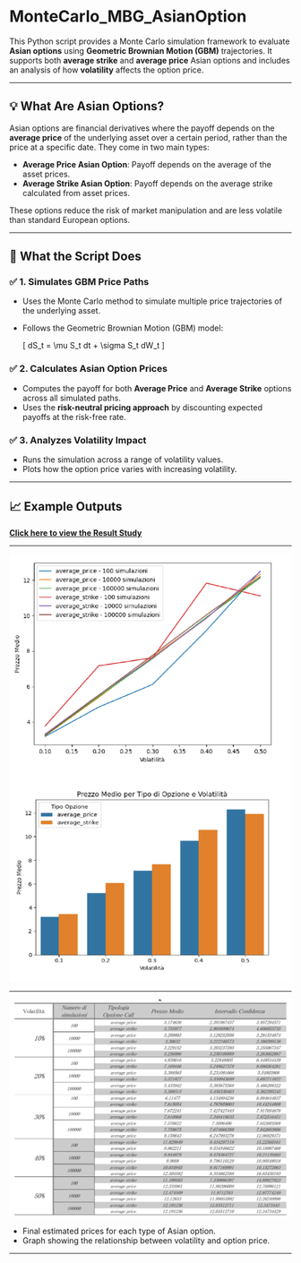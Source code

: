 # MonteCarlo_MBG_AsianOption

This Python script provides a Monte Carlo simulation framework to evaluate **Asian options** using **Geometric Brownian Motion (GBM)** trajectories. It supports both **average strike** and **average price** Asian options and includes an analysis of how **volatility** affects the option price.

---

## 💡 What Are Asian Options?

Asian options are financial derivatives where the payoff depends on the **average price** of the underlying asset over a certain period, rather than the price at a specific date. They come in two main types:

- **Average Price Asian Option**: Payoff depends on the average of the asset prices.
- **Average Strike Asian Option**: Payoff depends on the average strike calculated from asset prices.

These options reduce the risk of market manipulation and are less volatile than standard European options.

---

## 🧮 What the Script Does

### ✅ 1. Simulates GBM Price Paths

- Uses the Monte Carlo method to simulate multiple price trajectories of the underlying asset.
- Follows the Geometric Brownian Motion (GBM) model:
  
  \[
  dS_t = \mu S_t dt + \sigma S_t dW_t
  \]

### ✅ 2. Calculates Asian Option Prices

- Computes the payoff for both **Average Price** and **Average Strike** options across all simulated paths.
- Uses the **risk-neutral pricing approach** by discounting expected payoffs at the risk-free rate.

### ✅ 3. Analyzes Volatility Impact

- Runs the simulation across a range of volatility values.
- Plots how the option price varies with increasing volatility.

---

## 📈 Example Outputs


[**Click here to view the Result Study**](https://github.com/fr-cm/MonteCarlo_MBG_AsianOption/blob/main/Result_MMF_FC.pdf)


---

![chat_1](https://raw.githubusercontent.com/fr-cm/MonteCarlo_MBG_AsianOption/refs/heads/main/Img/chart.png) ![chart_2](https://raw.githubusercontent.com/fr-cm/MonteCarlo_MBG_AsianOption/refs/heads/main/Img/chart1.png)

---
![Data](https://raw.githubusercontent.com/fr-cm/MonteCarlo_MBG_AsianOption/refs/heads/main/Img/data.png)


- Final estimated prices for each type of Asian option.
- Graph showing the relationship between volatility and option price.

---


